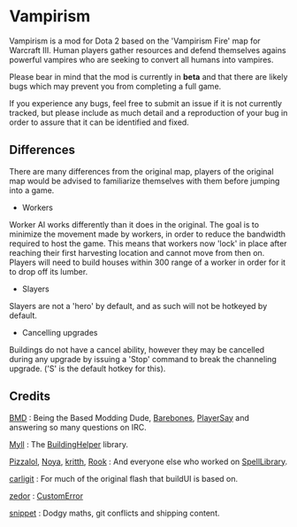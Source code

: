 # Vampirism
Vampirism is a mod for Dota 2 based on the 'Vampirism Fire' map for Warcraft III. Human players gather resources and defend themselves agains powerful vampires who are seeking to convert all humans into vampires.

Please bear in mind that the mod is currently in **beta** and that there are likely bugs which may prevent you from completing a full game.

If you experience any bugs, feel free to submit an issue if it is not currently tracked, but please include as much detail and a reproduction of your bug in order to assure that it can be identified and fixed.

## Differences

There are many differences from the original map, players of the original map would be advised to familiarize themselves with them before jumping into a game.

- Workers

Worker AI works differently than it does in the original. The goal is to minimize the movement made by workers, in order to reduce the bandwidth required to host the game. This means that workers
now 'lock' in place after reaching their first harvesting location and cannot move from then on. Players will need to build houses within 300 range of a worker in order for it to drop off its lumber.

- Slayers

Slayers are not a 'hero' by default, and as such will not be hotkeyed by default.

- Cancelling upgrades

Buildings do not have a cancel ability, however they may be cancelled during any upgrade by issuing a 'Stop' command to break the channeling upgrade. ('S' is the default hotkey for this).

## Credits

[BMD](https://github.com/bmddota) : Being the Based Modding Dude, [Barebones](https://github.com/bmddota/barebones), [PlayerSay](https://github.com/bmddota/PlayerSay) and answering so many questions on IRC.

[Myll](https://github.com/Myll) : The [BuildingHelper](https://github.com/Myll/Dota-2-Building-Helper) library.

[Pizzalol](https://github.com/Pizzalol), [Noya](https://github.com/MNoya), [kritth](https://github.com/kritth), [Rook](https://github.com/Rookdota) : And everyone else who worked on [SpellLibrary](https://github.com/Pizzalol/SpellLibrary).

[carligit](https://github.com/carligit) : For much of the original flash that buildUI is based on.

[zedor](https://github.com/zedor) : [CustomError](https://github.com/zedor/CustomError)

[snippet](https://github.com/snipplets) : Dodgy maths, git conflicts and shipping content.